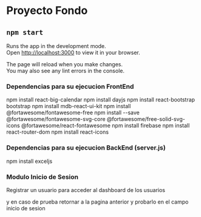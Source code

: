 
# Proyecto Fondo 

## `npm start`

Runs the app in the development mode.\
Open [http://localhost:3000](http://localhost:3000) to view it in your browser.

The page will reload when you make changes.\
You may also see any lint errors in the console.



### Dependencias para su ejecucion FrontEnd

npm install react-big-calendar
npm install dayjs
npm install react-bootstrap bootstrap
npm install mdb-react-ui-kit
npm install @fortawesome/fontawesome-free
npm install --save @fortawesome/fontawesome-svg-core @fortawesome/free-solid-svg-icons @fortawesome/react-fontawesome
npm install firebase
npm install react-router-dom
npm install react-icons

### Dependencias para su ejecucion BackEnd (server.js)

npm install exceljs


### Modulo Inicio de Sesion 

Registrar un usuario para acceder al dashboard de los usuarios 

y en caso de prueba retornar a la pagina anterior y probarlo en el campo inicio de sesion

